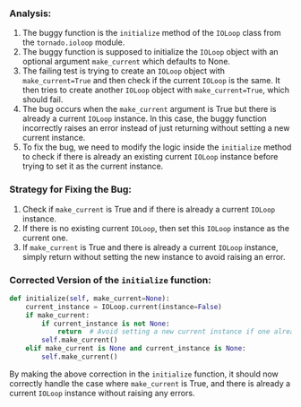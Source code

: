 ### Analysis:
1. The buggy function is the `initialize` method of the `IOLoop` class from the `tornado.ioloop` module.
2. The buggy function is supposed to initialize the `IOLoop` object with an optional argument `make_current` which defaults to None.
3. The failing test is trying to create an `IOLoop` object with `make_current=True` and then check if the current `IOLoop` is the same. It then tries to create another `IOLoop` object with `make_current=True`, which should fail.
4. The bug occurs when the `make_current` argument is True but there is already a current `IOLoop` instance. In this case, the buggy function incorrectly raises an error instead of just returning without setting a new current instance.
5. To fix the bug, we need to modify the logic inside the `initialize` method to check if there is already an existing current `IOLoop` instance before trying to set it as the current instance.

### Strategy for Fixing the Bug:
1. Check if `make_current` is True and if there is already a current `IOLoop` instance.
2. If there is no existing current `IOLoop`, then set this `IOLoop` instance as the current one.
3. If `make_current` is True and there is already a current `IOLoop` instance, simply return without setting the new instance to avoid raising an error.

### Corrected Version of the `initialize` function:
```python
def initialize(self, make_current=None):
    current_instance = IOLoop.current(instance=False)
    if make_current:
        if current_instance is not None:
            return  # Avoid setting a new current instance if one already exists
        self.make_current()
    elif make_current is None and current_instance is None:
        self.make_current()
```

By making the above correction in the `initialize` function, it should now correctly handle the case where `make_current` is True, and there is already a current `IOLoop` instance without raising any errors.